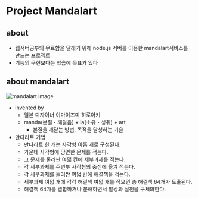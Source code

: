 # Project Mandalart
## about
- 웹서버공부의 무료함을 달래기 위해 node.js 서버를 이용한 mandalart서비스를 만드는 프로젝트
- 기능의 구현보다는 학습에 목표가 있다

## about mandalart
![mandalart image](http://3.bp.blogspot.com/-dnpXCKwdmY8/Vlc2a8SyLsI/AAAAAAAAAKQ/O5w4jDYDcX4/s1600/%255B%25EC%259E%2590%25EA%25B8%25B0%25EA%25B3%2584%25EB%25B0%259C%255D%2B%25EC%2598%25A4%25ED%2583%2580%25EB%258B%2588%2B%25EC%2587%25BC%25ED%2597%25A4%25EC%259D%25B4%25EC%259D%2598%2B%25EB%25AA%25A9%25ED%2591%259C%2B%25EB%258B%25AC%25EC%2584%25B1%25ED%2591%259C%25EC%2599%2580%2B%25EB%25A7%258C%25EB%258B%25A4%25EB%259D%25BC%25ED%258A%25B8%25282%2529.jpg)
- invented by
  - 일본 디자이너 이마이즈미 히로아키
  - manda(본질・깨달음) + la(소유・성취) + art
    - 본질을 깨닫는 방법, 목적을 달성하는 기술
- 만다라트 기법
  - 만다라트 한 개는 사각형 아홉 개로 구성된다.
  - 가운데 사각형에 당면한 문제를 적는다.
  - 그 문제를 둘러싼 여덟 칸에 세부과제를 적는다. 
  - 각 세부과제를 주변부 사각형의 중심에 옮겨 적는다.
  - 각 세부과제를 둘러싼 여덟 칸에 해결책을 적는다.
  - 세부과제 여덟 개에 각각 해결책 여덟 개를 적으면 총 해결책 64개가 도출된다.
  - 해결책 64개를 결합하거나 분해하면서 발상과 실천을 구체화한다.
